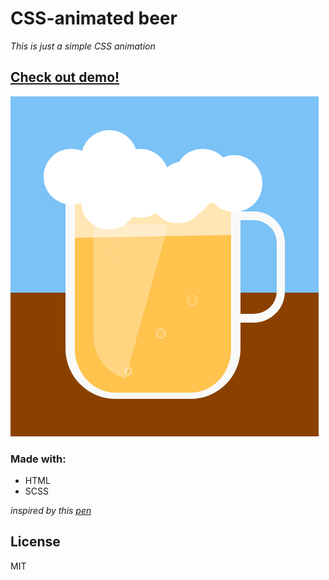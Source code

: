 # CSS-animated beer
_This is just a simple CSS animation_

## [Check out demo!](https://mmazurkiewicz.github.io/css-animated-beer/)
![](demo.png "CSS Animated Beer")

### Made with:
* HTML
* SCSS

_inspired by this [pen](http://codepen.io/totya24/pen/ECdea)_

License
----
MIT
